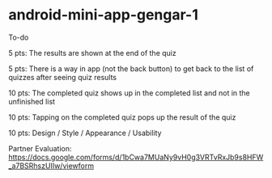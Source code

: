 # android-mini-app-gengar-1
To-do

5 pts: The results are shown at the end of the quiz

5 pts: There is a way in app (not the back button) to get back to the list of quizzes after seeing quiz results

10 pts: The completed quiz shows up in the completed list and not in the unfinished list

10 pts: Tapping on the completed quiz pops up the result of the quiz

10 pts: Design / Style / Appearance / Usability

Partner Evaluation: https://docs.google.com/forms/d/1bCwa7MUaNy9vH0g3VRTvRxJb9s8HFW_a7BSRhszUIIw/viewform
